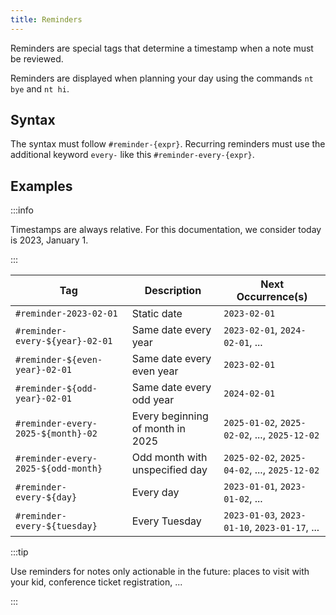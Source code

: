 ```yaml
---
title: Reminders
---
```


Reminders are special tags that determine a timestamp when a note must be reviewed.

Reminders are displayed when planning your day using the commands `nt bye` and `nt hi`.

## Syntax

The syntax must follow `#reminder-{expr}`. Recurring reminders must use the additional keyword `every-` like this `#reminder-every-{expr}`.

## Examples

:::info

Timestamps are always relative. For this documentation, we consider today is 2023, January 1.

:::

| Tag | Description | Next Occurrence(s) |
|---|---|---|
| `#reminder-2023-02-01` | Static date | `2023-02-01` |
| `#reminder-every-${year}-02-01` | Same date every year | `2023-02-01`, `2024-02-01`, ... |
| `#reminder-${even-year}-02-01` | Same date every even year | `2023-02-01` |
| `#reminder-${odd-year}-02-01` | Same date every odd year | `2024-02-01` |
| `#reminder-every-2025-${month}-02` | Every beginning of month in 2025 | `2025-01-02`, `2025-02-02`, ..., `2025-12-02` |
| `#reminder-every-2025-${odd-month}` | Odd month with unspecified day | `2025-02-02`, `2025-04-02`, ..., `2025-12-02` |
| `#reminder-every-${day}` | Every day | `2023-01-01`, `2023-01-02`, ... |
| `#reminder-every-${tuesday}` | Every Tuesday | `2023-01-03`, `2023-01-10`, `2023-01-17`, ... |

:::tip

Use reminders for notes only actionable in the future: places to visit with your kid, conference ticket registration, ...

:::
